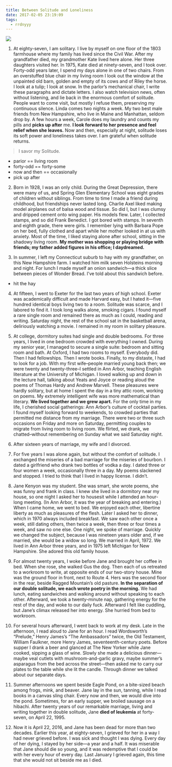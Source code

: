 ```yaml
---
title: Between Solitude and Loneliness
date: 2017-02-05 23:19:09
tags:
  - rrdnyyy
---
```


![](http://www.newyorker.com/wp-content/uploads/2016/10/Hall-One_Illo-1200.jpg)
<!-- more -->
1.  At eighty-seven, I am solitary. I live by myself on one floor of the 1803 farmhouse where my family has lived since the Civil War. After my grandfather died, my grandmother Kate lived here alone. Her three daughters visited her. In 1975, Kate died at ninety-seven, and I took over. Forty-odd years later, I spend my days alone in one of two chairs. From an overstuffed blue chair in my living room I look out the window at the unpainted old barn, golden and empty of its cows and of Riley the horse. I look at a tulip; I look at snow. In the parlor’s mechanical chair, I write these paragraphs and dictate letters. I also watch television news, often without listening, and lie back in the enormous comfort of solitude. People want to come visit, but mostly I refuse them, preserving my continuous silence. Linda comes two nights a week. My two best male friends from New Hampshire, who live in Maine and Manhattan, seldom drop by. A few hours a week, Carole does my laundry and counts my pills and **picks up after** me. **I look forward to her presence and feel relief when she leaves.** Now and then, especially at night, solitude loses its soft power and loneliness takes over. I am grateful when solitude returns.

> I savor my Solitude.

- parior == living room
- forty-odd == forty-some
- now and then == occasionally
- pick up after

2. Born in 1928, I was an only child. During the Great Depression, there were many of us, and Spring Glen Elementary School was eight grades of children without siblings. From time to time I made a friend during childhood, but friendships never lasted long. Charlie Axel liked making model airplanes out of balsa wood and tissue. So did I, but I was clumsy and dripped cement onto wing paper. His models flew. Later, I collected stamps, and so did Frank Benedict. I got bored with stamps. In seventh and eighth grade, there were girls. I remember lying with Barbara Pope on her bed, fully clothed and apart while her mother looked in at us with anxiety. Most of the time, I liked staying alone after school, sitting in the shadowy living room. **My mother was shopping or playing bridge with friends; my father added figures in his office; I daydreamed.**

3.  In summer, I left my Connecticut suburb to hay with my grandfather, on this New Hampshire farm. I watched him milk seven Holsteins morning and night. For lunch I made myself an onion sandwich—a thick slice between pieces of Wonder Bread. I’ve told about this sandwich before.

- hit the hay


4. At fifteen, I went to Exeter for the last two years of high school. Exeter was academically difficult and made Harvard easy, but I hated it—five hundred identical boys living two to a room. Solitude was scarce, and I labored to find it. I took long walks alone, smoking cigars. I found myself a rare single room and remained there as much as I could, reading and writing. Saturday night, the rest of the school sat in the basketball arena, deliriously watching a movie. I remained in my room in solitary pleasure.

5. At college, dormitory suites had single and double bedrooms. For three years, I lived in one bedroom crowded with everything I owned. During my senior year, I managed to secure a single suite: bedroom and sitting room and bath. At Oxford, I had two rooms to myself. Everybody did. Then I had fellowships. Then I wrote books. Finally, to my distaste, I had to look for a job. With my first wife–people married young back then; we were twenty and twenty-three–I settled in Ann Arbor, teaching English literature at the University of Michigan. I loved walking up and down in the lecture hall, talking about Yeats and Joyce or reading aloud the poems of Thomas Hardy and Andrew Marvell. These pleasures were hardly solitary, but at home I spent the day in a tiny attic room, working on poems. My extremely intelligent wife was more mathematical than literary. **We lived together and we grew apart.** For the only time in my life, I cherished social gatherings: Ann Arbor’s culture of cocktail parties. I found myself looking forward to weekends, to crowded parties that permitted me distance from my marriage. There were two or three such occasions on Friday and more on Saturday, permitting couples to migrate from living room to living room. We flirted, we drank, we chatted–without remembering on Sunday what we said Saturday night.

6. After sixteen years of marriage, my wife and I divorced.

7. For five years I was alone again, but without the comfort of solitude. I exchanged the miseries of a bad marriage for the miseries of bourbon. I dated a girlfriend who drank two bottles of vodka a day. I dated three or four women a week, occasionally three in a day. My poems slackened and stopped. I tried to think that I lived in happy license. I didn’t.


9. Jane Kenyon was my student. She was smart, she wrote poems, she was funny and frank in class. I knew she lived in a dormitory near my house, so one night I asked her to housesit while I attended an hour-long meeting. (In Ann Arbor, it was the year of breaking and entering.) When I came home, we went to bed. We enjoyed each other, libertine liberty as much as pleasures of the flesh. Later I asked her to dinner, which in 1970 always included breakfast. We saw each other once a week, still dating others, then twice a week, then three or four times a week, and saw no one else. One night, we spoke of marriage. Quickly we changed the subject, because I was nineteen years older and, if we married, she would be a widow so long. We married in April, 1972. We lived in Ann Arbor three years, and in 1975 left Michigan for New Hampshire. She adored this old family house.

10. For almost twenty years, I woke before Jane and brought her coffee in bed. When she rose, she walked Gus the dog. Then each of us retreated to a workroom to write, at opposite ends of our two-story house. Mine was the ground floor in front, next to Route 4. Hers was the second floor in the rear, beside Ragged Mountain’s old pasture. **In the separation of our double solitude, we each wrote poetry in the morning.** We had lunch, eating sandwiches and walking around without speaking to each other. Afterward, we took a twenty-minute nap, gathering energy for the rest of the day, and woke to our daily fuck. Afterward I felt like cuddling, but Jane’s climax released her into energy. She hurried from bed to workroom.

11. For several hours afterward, I went back to work at my desk. Late in the afternoon, I read aloud to Jane for an hour. I read Wordsworth’s “Prelude,” Henry James’s “The Ambassadors” twice, the Old Testament, William Faulkner, more Henry James, seventeenth-century poets. Before supper I drank a beer and glanced at The New Yorker while Jane cooked, sipping a glass of wine. Slowly she made a delicious dinner—maybe veal cutlets with mushroom-and-garlic gravy, maybe summer’s asparagus from the bed across the street—then asked me to carry our plates to the table while she lit the candle. Through dinner we talked about our separate days.

12. Summer afternoons we spent beside Eagle Pond, on a bite-sized beach among frogs, mink, and beaver. Jane lay in the sun, tanning, while I read books in a canvas sling chair. Every now and then, we would dive into the pond. Sometimes, for an early supper, we broiled sausage on a hibachi. After twenty years of our remarkable marriage, living and writing together in double solitude, Jane **died of leukemia** at forty-seven, on April 22, 1995.

12. Now it is April 22, 2016, and Jane has been dead for more than two decades. Earlier this year, at eighty-seven, I grieved for her in a way I had never grieved before. I was sick and thought I was dying. Every day of her dying, I stayed by her side—a year and a half. It was miserable that Jane should die so young, and it was redemptive that I could be with her every hour of every day. Last January I grieved again, this time that she would not sit beside me as I died.
